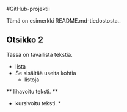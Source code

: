  #GitHub-projektii

Tämä on esimerkki README.md-tiedostosta..

## Otsikko 2

Tässä on tavallista tekstiä.

- lista
- Se sisältää useita kohtia
  - listoja

** lihavoitu teksti. **


* kursivoitu teksti. *
